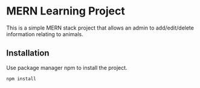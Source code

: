# MERN Learning Project

This is a simple MERN stack project that allows an admin to add/edit/delete information relating to animals.

## Installation

Use package manager npm to install the project.

```bash
npm install
```